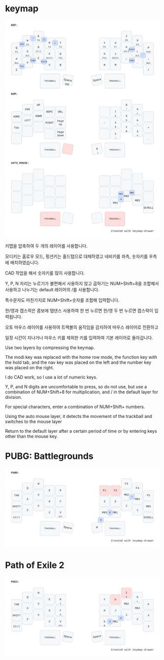 # keymap
<img src="image/keymap.svg" >

키맵을 압축하여 두 개의 레이어를 사용합니다.

모디키는 홈로우 모드, 펑션키는 홀드탭으로 대체하였고 네비키를 좌측, 숫자키를 우측에 배치하였습니다.

CAD 작업을 해서 숫자키를 많이 사용합니다.

Y, P, N 자리는 누르기가 불편해서 사용하지 않고 곱하기는 NUM+Shift+8을 조합해서 사용하고 나누기는 default 레이어의 /를 사용합니다.

특수문자도 마찬가지로 NUM+Shift+숫자를 조합해 입력합니다.

한/영과 캡스락은 콤보에 탭댄스 사용하여 한 번 누르면 한/영 두 번 누르면 캡스락이 입력됩니다.

오토 마우스 레이어를 사용하여 트랙볼의 움직임을 감지하여 마우스 레이어로 전환하고

일정 시간이 지나거나 마우스 키를 제외한 키를 입력하여 기본 레이어로 돌아갑니다.

Use two layers by compressing the keymap.

The modi key was replaced with the home row mode, the function key with the hold tab, and the nav key was placed on the left and the number key was placed on the right.

I do CAD work, so I use a lot of numeric keys.

Y, P, and N digits are uncomfortable to press, so do not use, but use a combination of NUM+Shift+8 for multiplication, and / in the default layer for division.

For special characters, enter a combination of NUM+Shift+ numbers.

Using the auto mouse layer, it detects the movement of the trackball and switches to the mouse layer

Return to the default layer after a certain period of time or by entering keys other than the mouse key.


# PUBG: Battlegrounds
<img src="image/keymap_pubg.svg" >

# Path of Exile 2
<img src="image/keymap_poe2.svg" >
